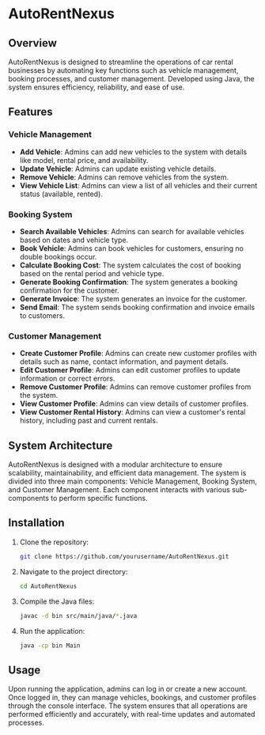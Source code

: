 # AutoRentNexus

## Overview
AutoRentNexus is designed to streamline the operations of car rental businesses by automating key functions such as vehicle management, booking processes, and customer management. Developed using Java, the system ensures efficiency, reliability, and ease of use.

## Features
### Vehicle Management
- **Add Vehicle**: Admins can add new vehicles to the system with details like model, rental price, and availability.
- **Update Vehicle**: Admins can update existing vehicle details.
- **Remove Vehicle**: Admins can remove vehicles from the system.
- **View Vehicle List**: Admins can view a list of all vehicles and their current status (available, rented).

### Booking System
- **Search Available Vehicles**: Admins can search for available vehicles based on dates and vehicle type.
- **Book Vehicle**: Admins can book vehicles for customers, ensuring no double bookings occur.
- **Calculate Booking Cost**: The system calculates the cost of booking based on the rental period and vehicle type.
- **Generate Booking Confirmation**: The system generates a booking confirmation for the customer.
- **Generate Invoice**: The system generates an invoice for the customer.
- **Send Email**: The system sends booking confirmation and invoice emails to customers.

### Customer Management
- **Create Customer Profile**: Admins can create new customer profiles with details such as name, contact information, and payment details.
- **Edit Customer Profile**: Admins can edit customer profiles to update information or correct errors.
- **Remove Customer Profile**: Admins can remove customer profiles from the system.
- **View Customer Profile**: Admins can view details of customer profiles.
- **View Customer Rental History**: Admins can view a customer's rental history, including past and current rentals.

## System Architecture
AutoRentNexus is designed with a modular architecture to ensure scalability, maintainability, and efficient data management. The system is divided into three main components: Vehicle Management, Booking System, and Customer Management. Each component interacts with various sub-components to perform specific functions.

## Installation
1. Clone the repository:
    ```bash
    git clone https://github.com/yourusername/AutoRentNexus.git
    ```
2. Navigate to the project directory:
    ```bash
    cd AutoRentNexus
    ```
3. Compile the Java files:
    ```bash
    javac -d bin src/main/java/*.java
    ```
4. Run the application:
    ```bash
    java -cp bin Main
    ```

## Usage
Upon running the application, admins can log in or create a new account. Once logged in, they can manage vehicles, bookings, and customer profiles through the console interface. The system ensures that all operations are performed efficiently and accurately, with real-time updates and automated processes.